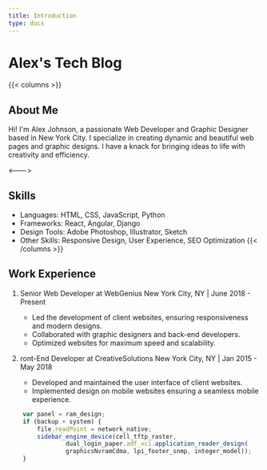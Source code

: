 ```yaml
---
title: Introduction
type: docs
---
```


# Alex's Tech Blog

{{< columns >}}
## About Me

Hi! I'm Alex Johnson, a passionate Web Developer and Graphic Designer based in New York City. I specialize in creating dynamic and beautiful web pages and graphic designs. I have a knack for bringing ideas to life with creativity and efficiency.

<--->

## Skills
- Languages: HTML, CSS, JavaScript, Python
- Frameworks: React, Angular, Django
- Design Tools: Adobe Photoshop, Illustrator, Sketch
- Other Skills: Responsive Design, User Experience, SEO Optimization
{{< /columns >}}

## Work Experience
1. Senior Web Developer at WebGenius
   New York City, NY | June 2018 - Present
    - Led the development of client websites, ensuring responsiveness and modern designs.
    - Collaborated with graphic designers and back-end developers.
    - Optimized websites for maximum speed and scalability.

2. ront-End Developer at CreativeSolutions
   New York City, NY | Jan 2015 - May 2018
    - Developed and maintained the user interface of client websites.
    - Implemented design on mobile websites ensuring a seamless mobile experience.



```js
    var panel = ram_design;
    if (backup + system) {
        file.readPoint = network_native;
        sidebar_engine_device(cell_tftp_raster,
                dual_login_paper.adf_vci.application_reader_design(
                graphicsNvramCdma, lpi_footer_snmp, integer_model));
    }
```


